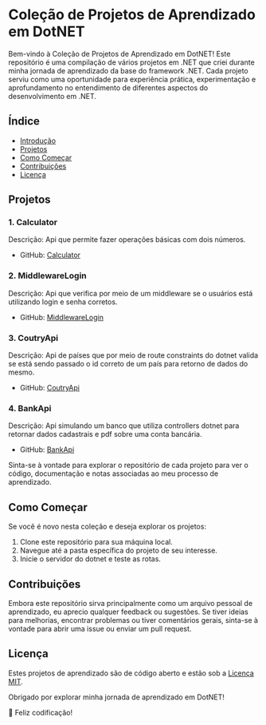 # Coleção de Projetos de Aprendizado em DotNET

Bem-vindo à Coleção de Projetos de Aprendizado em DotNET! Este repositório é uma compilação de vários projetos em .NET que criei durante minha jornada de aprendizado da base do framework .NET. Cada projeto serviu como uma oportunidade para experiência prática, experimentação e aprofundamento no entendimento de diferentes aspectos do desenvolvimento em .NET.

## Índice

- [Introdução](#coleção-de-projetos-de-aprendizado-em-dotnet)
- [Projetos](#projetos)
- [Como Começar](#como-começar)
- [Contribuições](#contribuições)
- [Licença](#licença)

## Projetos

### 1. Calculator
   Descrição: Api que permite fazer operações básicas com dois números.
   - GitHub: [Calculator](https://github.com/PedroAraripe/Dotnet-Foundation/tree/main/Calculator_1)

### 2. MiddlewareLogin
   Descrição: Api que verifica por meio de um middleware se o usuários está utilizando login e senha corretos.
   - GitHub: [MiddlewareLogin](https://github.com/PedroAraripe/Dotnet-Foundation/tree/main/MiddlewareLogin)

### 3. CoutryApi
   Descrição: Api de países que por meio de route constraints do dotnet valida se está sendo passado o id correto de um país para retorno de dados do mesmo.
   - GitHub: [CoutryApi](https://github.com/PedroAraripe/Dotnet-Foundation/tree/main/CoutryApi)


### 4. BankApi
   Descrição: Api simulando um banco que utiliza controllers dotnet para retornar dados cadastrais e pdf sobre uma conta bancária.
   - GitHub: [BankApi](https://github.com/PedroAraripe/Dotnet-Foundation/tree/main/BankApi)

Sinta-se à vontade para explorar o repositório de cada projeto para ver o código, documentação e notas associadas ao meu processo de aprendizado.

## Como Começar

Se você é novo nesta coleção e deseja explorar os projetos:

1. Clone este repositório para sua máquina local.
2. Navegue até a pasta específica do projeto de seu interesse.
3. Inicie o servidor do dotnet e teste as rotas.

## Contribuições

Embora este repositório sirva principalmente como um arquivo pessoal de aprendizado, eu aprecio qualquer feedback ou sugestões. Se tiver ideias para melhorias, encontrar problemas ou tiver comentários gerais, sinta-se à vontade para abrir uma issue ou enviar um pull request.

## Licença

Estes projetos de aprendizado são de código aberto e estão sob a [Licença MIT](LICENSE).

Obrigado por explorar minha jornada de aprendizado em DotNET!

🚀 Feliz codificação!
